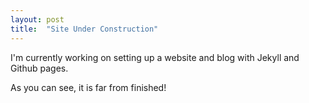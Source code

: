 ```yaml
---
layout: post
title:  "Site Under Construction"
---
```


I'm currently working on setting up a website and blog with Jekyll and Github pages.

As you can see, it is far from finished!
